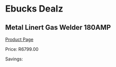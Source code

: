 
# Ebucks Dealz
## Metal Linert Gas Welder 180AMP
[Product Page](https://www.ebucks.com/web/shop/productSelected.do?prodId=1200588823&catId=854105660)

Price: R6799.00

Savings: 


	